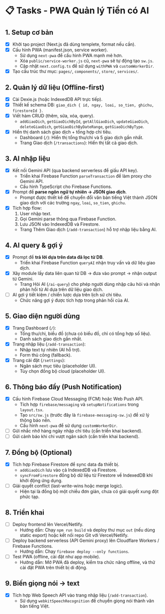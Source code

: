 # 📋 Tasks - PWA Quản lý Tiền có AI

## 1. Setup cơ bản
- [x] Khởi tạo project (Next.js đã dùng templete, format nếu cần).
- [x] Cấu hình PWA (manifest.json, service worker).
  - Sử dụng `next-pwa` để cấu hình PWA mạnh mẽ hơn.
  - Xóa `public/service-worker.js` cũ, `next-pwa` sẽ tự động tạo `sw.js`.
  - Cập nhật `next.config.ts` để sử dụng `withPWA` và `customWorkerDir`.
- [x] Tạo cấu trúc thư mục: `pages/`, `components/`, `store/`, `services/`.

## 2. Quản lý dữ liệu (Offline-first)
- [x] Cài Dexie.js (hoặc IndexedDB API trực tiếp).
- [x] Thiết kế schema DB: `giao_dich { id, ngay, loai, so_tien, ghichu, firestoreId }`.
- [x] Viết hàm CRUD (thêm, sửa, xóa, query).
  - `addGiaoDich`, `getGiaoDichById`, `getAllGiaoDich`, `updateGiaoDich`, `deleteGiaoDich`, `getGiaoDichByDateRange`, `getGiaoDichByType`.
- [x] Hiển thị danh sách giao dịch + tổng hợp chi tiêu.
  - Dashboard (`/`): Hiển thị tổng thu/chi và 5 giao dịch gần nhất.
  - Trang Giao dịch (`/transactions`): Hiển thị tất cả giao dịch.

## 3. AI nhập liệu
- [x] Kết nối Gemini API (qua backend serverless để giấu API key).
  - Triển khai Firebase Function `parseTransaction` để làm proxy cho Gemini API.
  - Cấu hình TypeScript cho Firebase Functions.
- [x] Prompt để **parse ngôn ngữ tự nhiên → JSON giao dịch**.
  - Prompt được thiết kế để chuyển đổi văn bản tiếng Việt thành JSON giao dịch với các trường `ngay`, `loai`, `so_tien`, `ghichu`.
- [x] Tích hợp flow:
  1. User nhập text.
  2. Gọi Gemini parse thông qua Firebase Function.
  3. Lưu JSON vào IndexedDB và Firestore.
  - Trang Thêm Giao dịch (`/add-transaction`) hỗ trợ nhập liệu bằng AI.

## 4. AI query & gợi ý
- [x] Prompt để **trả lời dựa trên data đã lọc từ DB**.
  - Triển khai Firebase Function `queryAI` nhận truy vấn và dữ liệu giao dịch.
- [x] Xây module lấy data liên quan từ DB → đưa vào prompt → nhận output từ Gemini.
  - Trang Hỏi AI (`/ai-query`) cho phép người dùng nhập câu hỏi và nhận phản hồi từ AI dựa trên dữ liệu giao dịch.
- [ ] AI gợi ý tiết kiệm / chiến lược dựa trên lịch sử chi tiêu.
  - Chức năng gợi ý được tích hợp trong phản hồi của AI.

## 5. Giao diện người dùng
- [x] Trang Dashboard (`/`):
  - Tổng thu/chi, biểu đồ (chưa có biểu đồ, chỉ có tổng hợp số liệu).
  - Danh sách giao dịch gần nhất.
- [x] Trang nhập liệu (`/add-transaction`):
  - Nhập text tự nhiên (AI hỗ trợ).
  - Form thủ công (fallback).
- [x] Trang cài đặt (`/settings`):
  - Ngân sách mục tiêu (placeholder UI).
  - Tùy chọn đồng bộ cloud (placeholder UI).

## 6. Thông báo đẩy (Push Notification)
- [x] Cấu hình Firebase Cloud Messaging (FCM) hoặc Web Push API.
  - Tích hợp `firebase/messaging` và `setupNotifications` trong `layout.tsx`.
  - Tạo `src/sw.js` (trước đây là `firebase-messaging-sw.js`) để xử lý thông báo nền.
  - Cấu hình `next-pwa` để sử dụng `customWorkerDir`.
- [ ] Gửi nhắc nhở hàng ngày nhập chi tiêu (cần triển khai backend).
- [ ] Gửi cảnh báo khi chi vượt ngân sách (cần triển khai backend).

## 7. Đồng bộ (Optional)
- [x] Tích hợp Firebase Firestore để sync data đa thiết bị.
  - `addGiaoDich` lưu vào cả IndexedDB và Firestore.
  - `syncFromFirestore` đồng bộ dữ liệu từ Firestore về IndexedDB khi khởi động ứng dụng.
- [ ] Giải quyết conflict (last-write-wins hoặc merge logic).
  - Hiện tại là đồng bộ một chiều đơn giản, chưa có giải quyết xung đột phức tạp.

## 8. Triển khai
- [ ] Deploy frontend lên Vercel/Netlify.
  - Hướng dẫn: Chạy `npm run build` và deploy thư mục `out` (nếu dùng static export) hoặc kết nối repo Git với Vercel/Netlify.
- [ ] Deploy backend serverless (API Gemini proxy) lên Cloudflare Workers / Firebase Functions.
  - Hướng dẫn: Chạy `firebase deploy --only functions`.
- [ ] Test PWA (offline, cài đặt như app mobile).
  - Hướng dẫn: Mở PWA đã deploy, kiểm tra chức năng offline, và thử cài đặt PWA trên thiết bị di động.

## 9. Biến giọng nói → text
- [x] Tích hợp Web Speech API vào trang nhập liệu (`/add-transaction`).
  - Sử dụng `webkitSpeechRecognition` để chuyển giọng nói thành văn bản tiếng Việt.

